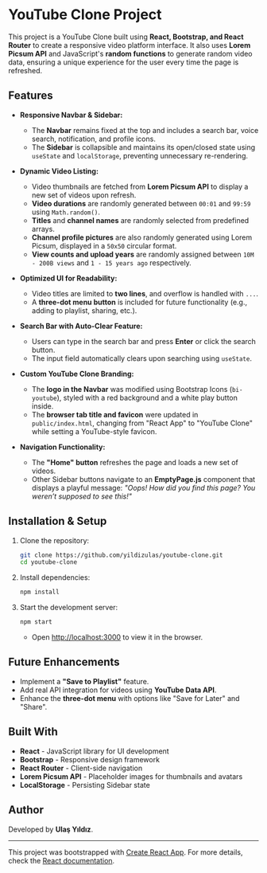 # YouTube Clone Project

This project is a YouTube Clone built using **React, Bootstrap, and React Router** to create a responsive video platform interface. It also uses **Lorem Picsum API** and JavaScript's **random functions** to generate random video data, ensuring a unique experience for the user every time the page is refreshed.

## Features

- **Responsive Navbar & Sidebar:**
  - The **Navbar** remains fixed at the top and includes a search bar, voice search, notification, and profile icons.
  - The **Sidebar** is collapsible and maintains its open/closed state using `useState` and `localStorage`, preventing unnecessary re-rendering.

- **Dynamic Video Listing:**
  - Video thumbnails are fetched from **Lorem Picsum API** to display a new set of videos upon refresh.
  - **Video durations** are randomly generated between `00:01` and `99:59` using `Math.random()`.
  - **Titles** and **channel names** are randomly selected from predefined arrays.
  - **Channel profile pictures** are also randomly generated using Lorem Picsum, displayed in a `50x50` circular format.
  - **View counts and upload years** are randomly assigned between `10M - 200B views` and `1 - 15 years ago` respectively.

- **Optimized UI for Readability:**
  - Video titles are limited to **two lines**, and overflow is handled with `...`.
  - A **three-dot menu button** is included for future functionality (e.g., adding to playlist, sharing, etc.).

- **Search Bar with Auto-Clear Feature:**
  - Users can type in the search bar and press **Enter** or click the search button.
  - The input field automatically clears upon searching using `useState`.

- **Custom YouTube Clone Branding:**
  - The **logo in the Navbar** was modified using Bootstrap Icons (`bi-youtube`), styled with a red background and a white play button inside.
  - The **browser tab title and favicon** were updated in `public/index.html`, changing from "React App" to "YouTube Clone" while setting a YouTube-style favicon.

- **Navigation Functionality:**
  - The **"Home" button** refreshes the page and loads a new set of videos.
  - Other Sidebar buttons navigate to an **EmptyPage.js** component that displays a playful message: _"Oops! How did you find this page? You weren’t supposed to see this!"_

## Installation & Setup

1. Clone the repository:
   ```bash
   git clone https://github.com/yildizulas/youtube-clone.git
   cd youtube-clone
   ```
2. Install dependencies:
   ```bash
   npm install
   ```
3. Start the development server:
   ```bash
   npm start
   ```
   - Open [http://localhost:3000](http://localhost:3000) to view it in the browser.

## Future Enhancements

- Implement a **"Save to Playlist"** feature.
- Add real API integration for videos using **YouTube Data API**.
- Enhance the **three-dot menu** with options like "Save for Later" and "Share".

## Built With

- **React** - JavaScript library for UI development
- **Bootstrap** - Responsive design framework
- **React Router** - Client-side navigation
- **Lorem Picsum API** - Placeholder images for thumbnails and avatars
- **LocalStorage** - Persisting Sidebar state

## Author

Developed by **Ulaş Yıldız**.

---

This project was bootstrapped with [Create React App](https://github.com/facebook/create-react-app). For more details, check the [React documentation](https://reactjs.org/).
